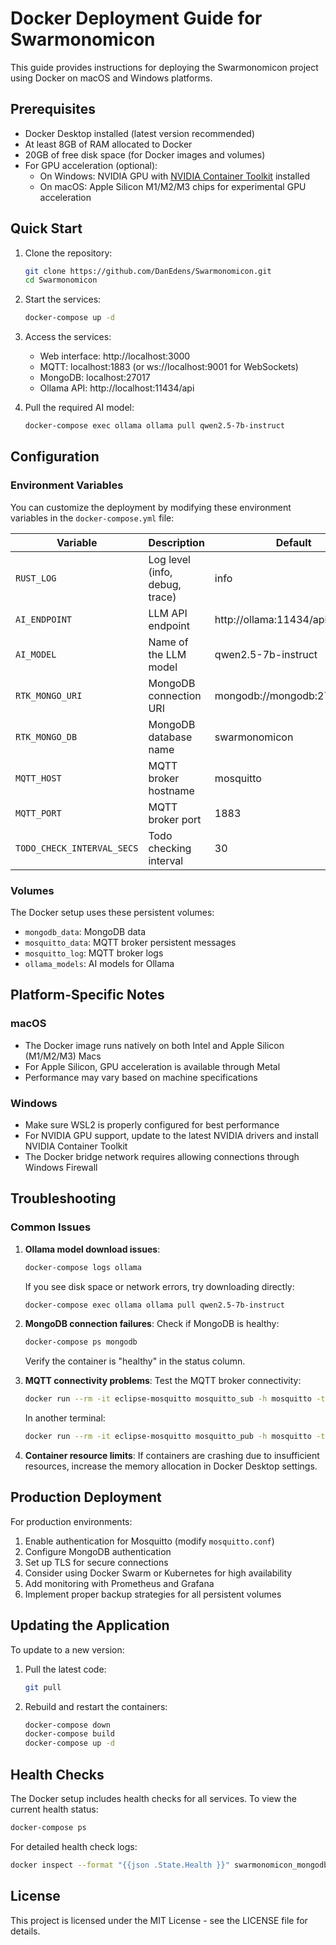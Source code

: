 # Docker Deployment Guide for Swarmonomicon

This guide provides instructions for deploying the Swarmonomicon project using Docker on macOS and Windows platforms.

## Prerequisites

- Docker Desktop installed (latest version recommended)
- At least 8GB of RAM allocated to Docker
- 20GB of free disk space (for Docker images and volumes)
- For GPU acceleration (optional): 
  - On Windows: NVIDIA GPU with [NVIDIA Container Toolkit](https://docs.nvidia.com/datacenter/cloud-native/container-toolkit/install-guide.html) installed
  - On macOS: Apple Silicon M1/M2/M3 chips for experimental GPU acceleration

## Quick Start

1. Clone the repository:
   ```bash
   git clone https://github.com/DanEdens/Swarmonomicon.git
   cd Swarmonomicon
   ```

2. Start the services:
   ```bash
   docker-compose up -d
   ```

3. Access the services:
   - Web interface: http://localhost:3000
   - MQTT: localhost:1883 (or ws://localhost:9001 for WebSockets)
   - MongoDB: localhost:27017
   - Ollama API: http://localhost:11434/api

4. Pull the required AI model:
   ```bash
   docker-compose exec ollama ollama pull qwen2.5-7b-instruct
   ```

## Configuration

### Environment Variables

You can customize the deployment by modifying these environment variables in the `docker-compose.yml` file:

| Variable | Description | Default |
|----------|-------------|---------|
| `RUST_LOG` | Log level (info, debug, trace) | info |
| `AI_ENDPOINT` | LLM API endpoint | http://ollama:11434/api/generate |
| `AI_MODEL` | Name of the LLM model | qwen2.5-7b-instruct |
| `RTK_MONGO_URI` | MongoDB connection URI | mongodb://mongodb:27017 |
| `RTK_MONGO_DB` | MongoDB database name | swarmonomicon |
| `MQTT_HOST` | MQTT broker hostname | mosquitto |
| `MQTT_PORT` | MQTT broker port | 1883 |
| `TODO_CHECK_INTERVAL_SECS` | Todo checking interval | 30 |

### Volumes

The Docker setup uses these persistent volumes:

- `mongodb_data`: MongoDB data
- `mosquitto_data`: MQTT broker persistent messages
- `mosquitto_log`: MQTT broker logs
- `ollama_models`: AI models for Ollama

## Platform-Specific Notes

### macOS

- The Docker image runs natively on both Intel and Apple Silicon (M1/M2/M3) Macs
- For Apple Silicon, GPU acceleration is available through Metal
- Performance may vary based on machine specifications

### Windows

- Make sure WSL2 is properly configured for best performance
- For NVIDIA GPU support, update to the latest NVIDIA drivers and install NVIDIA Container Toolkit
- The Docker bridge network requires allowing connections through Windows Firewall

## Troubleshooting

### Common Issues

1. **Ollama model download issues**:
   ```bash
   docker-compose logs ollama
   ```
   If you see disk space or network errors, try downloading directly:
   ```bash
   docker-compose exec ollama ollama pull qwen2.5-7b-instruct
   ```

2. **MongoDB connection failures**:
   Check if MongoDB is healthy:
   ```bash
   docker-compose ps mongodb
   ```
   Verify the container is "healthy" in the status column.

3. **MQTT connectivity problems**:
   Test the MQTT broker connectivity:
   ```bash
   docker run --rm -it eclipse-mosquitto mosquitto_sub -h mosquitto -t test
   ```
   In another terminal:
   ```bash
   docker run --rm -it eclipse-mosquitto mosquitto_pub -h mosquitto -t test -m "hello"
   ```

4. **Container resource limits**:
   If containers are crashing due to insufficient resources, increase the memory allocation in Docker Desktop settings.

## Production Deployment

For production environments:

1. Enable authentication for Mosquitto (modify `mosquitto.conf`)
2. Configure MongoDB authentication
3. Set up TLS for secure connections
4. Consider using Docker Swarm or Kubernetes for high availability
5. Add monitoring with Prometheus and Grafana
6. Implement proper backup strategies for all persistent volumes

## Updating the Application

To update to a new version:

1. Pull the latest code:
   ```bash
   git pull
   ```

2. Rebuild and restart the containers:
   ```bash
   docker-compose down
   docker-compose build
   docker-compose up -d
   ```

## Health Checks

The Docker setup includes health checks for all services. To view the current health status:

```bash
docker-compose ps
```

For detailed health check logs:

```bash
docker inspect --format "{{json .State.Health }}" swarmonomicon_mongodb_1 | jq
```

## License

This project is licensed under the MIT License - see the LICENSE file for details. 

